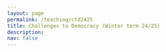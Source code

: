 ```yaml
---
layout: page
permalink: /teaching/ctd2425
title: Challenges to Democracy (Winter term 24/25)
description: 
nav: false
---
```


<html lang="en">
<head>
    <meta charset="UTF-8">
    <meta name="viewport" content="width=device-width, initial-scale=1.0">
    <title>Fancy Table</title>
    <style>
        .fancy-table {
            width: 100%;
            border-collapse: collapse;
            text-align: left;
            vertical-align: top;
        }
        .fancy-table th, .fancy-table td {
            padding: 12px;
            border: 1px solid #ddd;
            text-align: left;
            vertical-align: top;
        }
        .fancy-table th {
            background-color: #f4f4f4;
            font-weight: bold;
        }
        .fancy-table tr:nth-child(even) {
            background-color: #f9f9f9;
        }
        .fancy-table tr:hover {
            background-color: #f1f1f1;
        }

        .plain-table {
            width: 100%;
            text-align: left;
            vertical-align: top;
        }
        .plain-table th, .plain-table td {
            padding: 12px;
        }
    </style>
</head>
<body>
    <h3>Content</h3><br>
    <p>The seminar seeks to analyse the current challenges democratic regimes face. It is structured along three blocks. In the first block, we will learn about the essential features of a democracy and discover what shapes the quality of democracy. In a second block, we will engage with different empirical analyses of the current state of democratization and democratic systems. We will zero in on how institutions are sidelined; how actors, such as far-right parties, challenge democracies; and how democracy is threatened by crises. In the third block, we will look at potential solutions and scenarios of how democracy could cope with the current challenges. </p>
    You can download the most recent version of the syllabus <a href="{{ site.url }}assets/pdf/ctd2425/ctd_syllabus.pdf">here</a>.
    <br>

	The seminar takes place weekly, on Wednesday (12:15-13:45) in seminar room SCH 100.107.  
    <br>	
	<br>
	<h3>Material</h3>
	<br>
	<h4>Week 1: Introduction</h4>
	In this session, we will get to know each other and discuss some logistics about the seminar. Moreover, a brief introduction into the topic is given.  <br>
	<br>
	<a href="{{ site.url }}assets/pdf/ctd2425/introduction.pdf">Slides</a> <br>
	<br>
	<h4>Week 2: Concepts</h4>
	The second week is all about concepts on democracy. We will discuss different levels of abstraction in defining democracy and talk about the tension between some democratic principles.  <br>
	<br>
	<a href="{{ site.url }}assets/pdf/ctd2425/concepts.pdf">Slides</a><br>
	<br>
	<h4>Week 3: Democracy - A Winning Formula?</h4>
	We will discuss Fukuyama's influential work on "The End of History" and compare it with recent developments around the globe. What's the state of democracy nowadays? Moreover, the session will introduce students to different sources measuring the quality of democracy, which they can apply for their own projects.